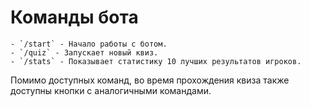 # Команды бота

```
- `/start` - Начало работы с ботом.
- `/quiz` - Запускает новый квиз. 
- `/stats` - Показывает статистику 10 лучших результатов игроков.

```

Помимо доступных команд, во время прохождения квиза также доступны кнопки с аналогичными командами.
